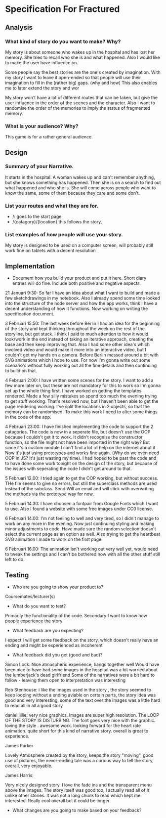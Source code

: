 # Specification For Fractured

## Analysis

### What kind of story do you want to make? Why?

My story is about someone who wakes up in the hospital and has lost her memory. She tries to recall who she is and what happened. Also I would like to make the user have influence on. 

Some people say the best stories are the one's created by imagination. With my story I want to leave it open-ended so that people will use their imagination to fill in the (rather big) gaps. (why and how) This also enables me to later extend the story and wor

My story won't have a lot of different routes that can be taken, but give the user influence in the order of the scenes and the character. Also I want to randomise the order of the memories to imply the status of fragmented memory. 

### What is your audience? Why?

This game is for a rather general audience. 

## Design

### Summary of your Narrative.

It starts in the hospital. A woman wakes up and can't remember anything, but she knows something has happened. Then she is on a search to find out what happened and who she is. She will come across people who want to know the same, some of them because they care and some don't.

### List your routes and what they are for.

- /: goes to the start page
- /{catagory}/{location} this follows the story, 


### List examples of how people will use your story.

My story is designed to be used on a computer screen, will probably still work fine on tablets with a decent resolution


## Implementation

- Document how you build your product and put it here. Short diary entries will do fine. Include both positive and negative aspects.

21 Januari 9:30: So far I have an idea about what I want to build and made a few sketchdrawings in my notebook. Also I already spend some time looked into the structure of the node server and how the app works, think I have a decent understanding of how it functions. Now working on writing the specification document.

3 Februari 15:50: The last week before Berlin I had an idea for the beginning of the story and kept thinking throughout the week on the rest of the storyline, but got stuck. I think I paid to much attention to how it would look/work in the end instead of taking an iterative approach, creating the base and then keep improving that. Also I had some other idea's which involved video and would make it more into an interactive video, but I couldn't get my hands on a camera. Before Berlin messed around a bit with SVG animations which I hope to use. For now I'm gonna write out some scenario's without fully working out all the fine details and then continuing to build on that.

4 Februari 2:00: I have written some scenes for the story. I want to add a few more later on, but these are not mandatory for this to work so I'm gonna set up the whole thing first. I have worked on getting the templates rendered. Made a few silly mistakes so spend too much the evening trying to get stuff working. That's resolved now, but I haven't been able to get the page rendering working. I've split the locations in 2 objects, so that the memory can be randomised. To make this work I need to alter some things in the code of the app. 

4 Februari 23:00: I have finished implementing the code to support the 2 catagories. The code is now in a seperate file, but doesn't use the OOP because I couldn't get it to work. It didn't recognise the constructor function, so the file might not have been imported in the right way? But since it's a custom module I can't find a lot of help on the internet about it Now it's just using prototypes and works fine again. (Why do we even need OOP in JS? It's just wasting my time). I had hoped to be past the code and to have done some work tonight on the design of the story, but because of the issues with seperating the code I didn't get around to that.

5 Februari 12.00: I tried again to get the OOP working, but without success. THe file seems to give no errors, but still the superclass methods are used instead of the subclass. Send Will an email and will stick with overwriting the methods via the prototype way for now. 

5 Februari 14.30: I have choosen a fontpair from Google Fonts which I want to use. Also I found a website with some free images under CC0 license. 

6 Februari 14.00: I'm not feeling to well and very tired, so I didn't manage to work on any more in the evening. Now just continuing styling and making minor adjustments to code. Have made sure the random selection doesn't select the current page as an option as well. Also trying to get the heartbeat SVG animation I made to work on the first page.

6 Februari 16.00: The animation isn't working out very well yet, would need to tweak the settings and I can't be bothered now with all the other stuff still left to do. 

## Testing

- Who are you going to show your product to?

Coursemates/lecturer(s)

- What do you want to test?

Primarily the functionality of the code.
Secondary I want to know how people experience the story

- What feedback are you expecting?

I expect I will get some feedback on the story, which doesn't really have an ending and might be experienced as incoherent

- What feedback did you get (good and bad)?

Simon Lock:
Nice atmospheric experience, hangs together well
Would have been nice to have had some images in the hospital
was a bit worried about the lumberjack's dead girlfriend
Some of the narratives were a bit hard to follow - leaving them open to interpretation was interesting

Rob Stenhouse:
i like the images used in the story , the story seemed to keep looping without a ending aviable on certain parts, the story idea was good and very interesting. some of the text over the images was a little hard to read all in all a good story

daniel lillie: 
very nice graphics. Images are super high resolution. The LOOP OF THE STORY IS DISTURBING. The font goes very nice with the graphic. loving the style . awesome work. looking forward for the heart rate animation. quite short for this kind of narrative story. overall is great to experience.

James Parker

Lovely Atmosphere created by the story, keeps the story "moving", good use of pictures, the never-ending tale was a curious way to tell the story, overall, very enjoyable.

James Harris:

Very nicely designed story. I love the fade ins and the transparent menu above the images. The story itself was good too, I actually read all of it unlike other stories. It was not a long chunk to read which kept me interested. Really cool overall but it could be longer.



- What changes are you going to make based on your feedback? 


